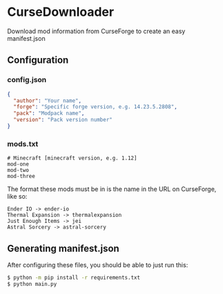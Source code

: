 # CurseDownloader

Download mod information from CurseForge to create an easy manifest.json


## Configuration

### config.json

```json
{
  "author": "Your name",
  "forge": "Specific forge version, e.g. 14.23.5.2808",
  "pack": "Modpack name",
  "version": "Pack version number"
}

```


### mods.txt

```
# Minecraft [minecraft version, e.g. 1.12]
mod-one
mod-two
mod-three
```

The format these mods must be in is the name in the URL on CurseForge, like so:

```
Ender IO -> ender-io
Thermal Expansion -> thermalexpansion
Just Enough Items -> jei
Astral Sorcery -> astral-sorcery
```


## Generating manifest.json

After configuring these files, you should be able to just run this:

```bash
$ python -m pip install -r requirements.txt
$ python main.py
```
